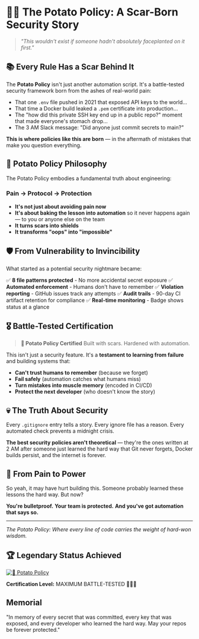 # 🥔💀 The Potato Policy: A Scar-Born Security Story

> _"This wouldn't exist if someone hadn't absolutely faceplanted on it first."_

## 📚 Every Rule Has a Scar Behind It

The **Potato Policy** isn't just another automation script. It's a battle-tested security framework born from the ashes of real-world pain:

- That one `.env` file pushed in 2021 that exposed API keys to the world...
- That time a Docker build leaked a `.pem` certificate into production...
- The "how did this private SSH key end up in a public repo?" moment that made everyone's stomach drop...
- The 3 AM Slack message: "Did anyone just commit secrets to main?"

**This is where policies like this are born** — in the aftermath of mistakes that make you question everything.

## 🥔 Potato Policy Philosophy

The Potato Policy embodies a fundamental truth about engineering:

### Pain → Protocol → Protection

- **It's not just about avoiding pain now**
- **It's about baking the lesson into automation** so it never happens again — to you or anyone else on the team
- **It turns scars into shields**
- **It transforms "oops" into "impossible"**

## 🛡️ From Vulnerability to Invincibility

What started as a potential security nightmare became:

✅ **8 file patterns protected** - No more accidental secret exposure
✅ **Automated enforcement** - Humans don't have to remember
✅ **Violation reporting** - GitHub issues track any attempts
✅ **Audit trails** - 90-day CI artifact retention for compliance
✅ **Real-time monitoring** - Badge shows status at a glance

## 🎖️ Battle-Tested Certification

> **🥔 Potato Policy Certified**
> Built with scars. Hardened with automation.

This isn't just a security feature. It's a **testament to learning from failure** and building systems that:

- **Can't trust humans to remember** (because we forget)
- **Fail safely** (automation catches what humans miss)
- **Turn mistakes into muscle memory** (encoded in CI/CD)
- **Protect the next developer** (who doesn't know the story)

## 💀 The Truth About Security

Every `.gitignore` entry tells a story.
Every ignore file has a reason.
Every automated check prevents a midnight crisis.

**The best security policies aren't theoretical** — they're the ones written at 2 AM after someone just learned the hard way that Git never forgets, Docker builds persist, and the internet is forever.

## 🚀 From Pain to Power

So yeah, it may have hurt building this.
Someone probably learned these lessons the hard way.
But now?

**You're bulletproof.**
**Your team is protected.**
**And you've got automation that says so.**

---

_The Potato Policy: Where every line of code carries the weight of hard-won wisdom._

## 🏆 Legendary Status Achieved

[![🥔 Potato Policy](https://github.com/theangrygamershowproductions/DevOnboarder/actions/workflows/potato-policy-focused.yml/badge.svg)](https://github.com/theangrygamershowproductions/DevOnboarder/actions/workflows/potato-policy-focused.yml)

**Certification Level:** MAXIMUM BATTLE-TESTED 🥔💀🔥

## Memorial

"In memory of every secret that was committed, every key that was exposed, and every developer who learned the hard way. May your repos be forever protected."
